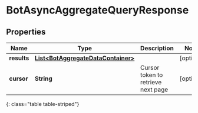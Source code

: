 # BotAsyncAggregateQueryResponse


## Properties

| Name | Type | Description | Notes |
| ------------ | ------------- | ------------- | ------------- |
| **results** | [**List&lt;BotAggregateDataContainer&gt;**](BotAggregateDataContainer) |  |  [optional] |
| **cursor** | **String** | Cursor token to retrieve next page |  [optional] |
{: class="table table-striped"}



